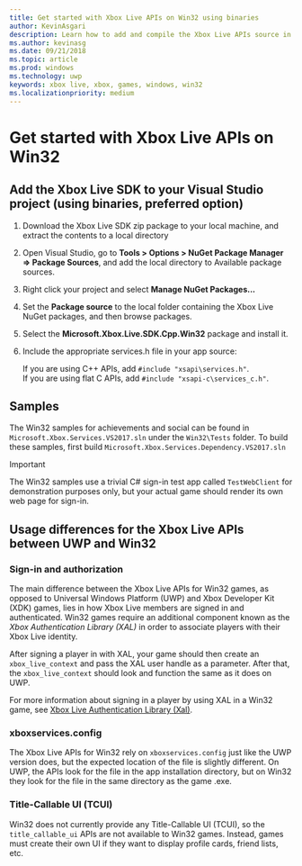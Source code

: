```yaml
---
title: Get started with Xbox Live APIs on Win32 using binaries
author: KevinAsgari
description: Learn how to add and compile the Xbox Live APIs source in your Win32 project.
ms.author: kevinasg
ms.date: 09/21/2018
ms.topic: article
ms.prod: windows
ms.technology: uwp
keywords: xbox live, xbox, games, windows, win32
ms.localizationpriority: medium
---
```


# Get started with Xbox Live APIs on Win32


## Add the Xbox Live SDK to your Visual Studio project (using binaries, preferred option)

1. Download the Xbox Live SDK zip package to your local machine, and extract the contents to a local directory

2. Open Visual Studio, go to **Tools > Options > NuGet Package Manager => Package Sources**, and add the local directory to Available package sources.

3. Right click your project and select **Manage NuGet Packages...**

4. Set the **Package source** to the local folder containing the Xbox Live NuGet packages, and then browse packages.

5. Select the **Microsoft.Xbox.Live.SDK.Cpp.Win32** package and install it.

6. Include the appropriate services.h file in your app source:

    If you are using C++ APIs, add `#include "xsapi\services.h"`.  
    If you are using flat C APIs, add `#include "xsapi-c\services_c.h"`.


## Samples

The Win32 samples for achievements and social can be found in `Microsoft.Xbox.Services.VS2017.sln` under the `Win32\Tests` folder.
To build these samples, first build `Microsoft.Xbox.Services.Dependency.VS2017.sln`

> [!IMPORTANT]
> The Win32 samples use a trivial C# sign-in test app called `TestWebClient` for demonstration purposes only, but your actual game should render its own web page for sign-in.


## Usage differences for the Xbox Live APIs between UWP and Win32


### Sign-in and authorization

The main difference between the Xbox Live APIs for Win32 games, as opposed to Universal Windows Platform (UWP) and Xbox Developer Kit (XDK) games, lies in how Xbox Live members are signed in and authenticated.
Win32 games require an additional component known as the *Xbox Authentication Library (XAL)* in order to associate players with their Xbox Live identity.

After signing a player in with XAL, your game should then create an `xbox_live_context` and pass the XAL user handle as a parameter.
After that, the `xbox_live_context` should look and function the same as it does on UWP.

For more information about signing in a player by using XAL in a Win32 game, see [Xbox Live Authentication Library (Xal)](../using-xbox-live/auth/xal.md).


### xboxservices.config

The Xbox Live APIs for Win32 rely on `xboxservices.config` just like the UWP version does, but the expected location of the file is slightly different.
On UWP, the APIs look for the file in the app installation directory, but on Win32 they look for the file in the same directory as the game .exe.


### Title-Callable UI (TCUI)

Win32 does not currently provide any Title-Callable UI (TCUI), so the `title_callable_ui` APIs are not available to Win32 games.
Instead, games must create their own UI if they want to display profile cards, friend lists, etc.
